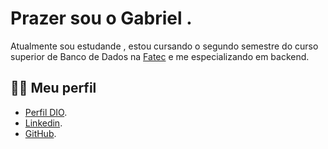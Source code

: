 
# Prazer sou o Gabriel .

Atualmente sou estudande , estou cursando o segundo semestre do curso superior de Banco de Dados na [Fatec](https://fatecbauru.cps.sp.gov.br/banco-de-dados/) e me especializando em backend.


## 👨‍💻 Meu perfil
- [Perfil DIO](https://www.dio.me/users/gabriel32_32).
- [Linkedin](https://www.linkedin.com/in/gabriel-da-silva-pereirati/).
- [GitHub](https://github.com/gaberaaa).

